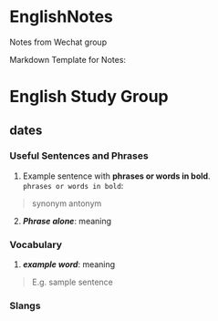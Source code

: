 # EnglishNotes  
Notes from Wechat group   

Markdown Template for Notes:  

# English Study Group
## dates

### Useful Sentences and Phrases

1. Example sentence with **phrases or words in bold**.  
`phrases or words in bold`:  
> synonym
> antonym

2. ***Phrase alone***: meaning

### Vocabulary

1. ***example word***: meaning

> E.g. sample sentence

### Slangs  


